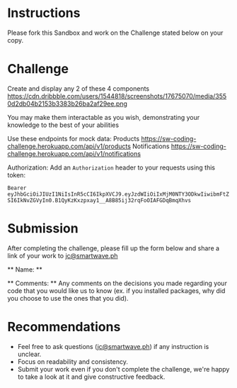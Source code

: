 # Instructions

Please fork this Sandbox and work on the Challenge stated below on your copy.

# Challenge

Create and display any 2 of these 4 components
https://cdn.dribbble.com/users/1544818/screenshots/17675070/media/3550d2db04b2153b3383b26ba2af29ee.png

You may make them interactable as you wish, demonstrating your knowledge to the best of your abilities

Use these endpoints for mock data:
Products
https://sw-coding-challenge.herokuapp.com/api/v1/products
Notifications
https://sw-coding-challenge.herokuapp.com/api/v1/notifications

Authorization:
Add an `Authorization` header to your requests using this token:

`Bearer eyJhbGciOiJIUzI1NiIsInR5cCI6IkpXVCJ9.eyJzdWIiOiIxMjM0NTY3ODkwIiwibmFtZSI6IkNvZGVyIn0.B1QyKzKxzpxay1__A8B85ij32rqFoOIAFGDqBmqXhvs`

# Submission

After completing the challenge, please fill up the form below and share a link of your work to jc@smartwave.ph

** Name: **

** Comments: ** Any comments on the decisions you made regarding your code that you would like us to know (ex. if you installed packages, why did you choose to use the ones that you did).

# Recommendations

- Feel free to ask questions (jc@smartwave.ph) if any instruction is unclear.
- Focus on readability and consistency.
- Submit your work even if you don't complete the challenge, we're happy to take a look at it and give constructive feedback.
